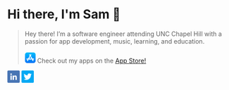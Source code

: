 # Hi there, I'm Sam 👋

> Hey there! I’m a software engineer attending UNC Chapel Hill with a passion for app development, music, learning, and education.
</br></br>
<img src="icons/app-store.png" width=24px> Check out my apps on the  [App Store!](https://apps.apple.com/om/developer/samuel-shi/id1531813683)

<a href="https://linkedin.com/in/samrshi" alt="LinkedIn"><img src="icons/linkedin.png" width=28px></a>
<a href="https://twitter.com/samrshi" alt="Twitter"><img src="icons/twitter.png" width=28px></a>
</br></br>
